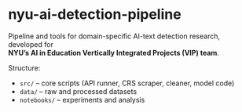 # nyu-ai-detection-pipeline

Pipeline and tools for domain-specific AI-text detection research, developed for  
**NYU’s AI in Education Vertically Integrated Projects (VIP) team**.

Structure:
- `src/` – core scripts (API runner, CRS scraper, cleaner, model code)
- `data/` – raw and processed datasets
- `notebooks/` – experiments and analysis
